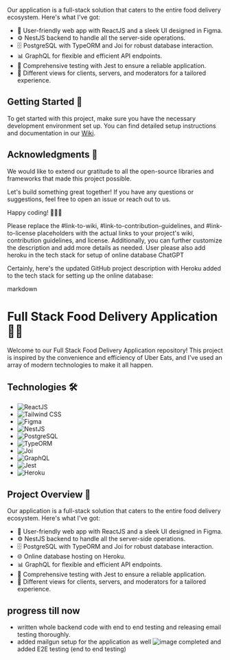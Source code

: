 
Our application is a full-stack solution that caters to the entire food delivery ecosystem. Here's what I've got:

- 🌟 User-friendly web app with ReactJS and a sleek UI designed in Figma.
- ⚙️ NestJS backend to handle all the server-side operations.
- 🗄️ PostgreSQL with TypeORM and Joi for robust database interaction.
- 📊 GraphQL for flexible and efficient API endpoints.
- 🧪 Comprehensive testing with Jest to ensure a reliable application.
- 👀 Different views for clients, servers, and moderators for a tailored experience.

## Getting Started 🚀

To get started with this project, make sure you have the necessary development environment set up. You can find detailed setup instructions and documentation in our [Wiki](#link-to-wiki).

## Acknowledgments 🙏

We would like to extend our gratitude to all the open-source libraries and frameworks that made this project possible.

Let's build something great together! If you have any questions or suggestions, feel free to open an issue or reach out to us.

Happy coding! 🍕🌮🍔

Please replace the #link-to-wiki, #link-to-contribution-guidelines, and #link-to-license placeholders with the actual links to your project's wiki, contribution guidelines, and license. Additionally, you can further customize the description and add more details as needed.
User
please also add heroku in the tech stack for setup of online database
ChatGPT

Certainly, here's the updated GitHub project description with Heroku added to the tech stack for setting up the online database:

markdown

# Full Stack Food Delivery Application 🍔🚚

Welcome to our Full Stack Food Delivery Application repository! This project is inspired by the convenience and efficiency of Uber Eats, and I've used an array of modern technologies to make it all happen.

## Technologies 🛠️

- ![ReactJS](https://img.shields.io/badge/Frontend-ReactJS-blue)
- ![Tailwind CSS](https://img.shields.io/badge/Frontend-Tailwind_CSS-green)
- ![Figma](https://img.shields.io/badge/UI_Design-Figma-purple)
- ![NestJS](https://img.shields.io/badge/Backend-NestJS-red)
- ![PostgreSQL](https://img.shields.io/badge/Database-PostgreSQL-orange)
- ![TypeORM](https://img.shields.io/badge/Database_TypeORM-yellow)
- ![Joi](https://img.shields.io/badge/Database_Joi-lightgrey)
- ![GraphQL](https://img.shields.io/badge/GraphQL-API-brightgreen)
- ![Jest](https://img.shields.io/badge/Testing-Jest-pink)
- ![Heroku](https://img.shields.io/badge/Database_Heroku-purple)

## Project Overview 📝

Our application is a full-stack solution that caters to the entire food delivery ecosystem. Here's what I've got:

- 🌟 User-friendly web app with ReactJS and a sleek UI designed in Figma.
- ⚙️ NestJS backend to handle all the server-side operations.
- 🗄️ PostgreSQL with TypeORM and Joi for robust database interaction.
- 🌐 Online database hosting on Heroku.
- 📊 GraphQL for flexible and efficient API endpoints.
- 🧪 Comprehensive testing with Jest to ensure a reliable application.
- 👀 Different views for clients, servers, and moderators for a tailored experience.


## progress till now
- written whole backend code with end to end testing and releasing email testing thoroughly.
- added mailgun setup for the application as well
![image](https://github.com/DataRaj/Full-Stack-Food-Delivery-Application-inspired-by-Uber-Eats/assets/87413639/3c3857e2-1004-4d5d-865f-bb32798dc124) completed and added E2E testing (end to end testing)
